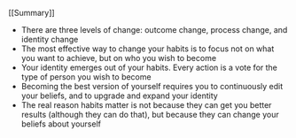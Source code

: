 [[Summary]]

- There are three levels of change: outcome change, process change, and identity change
- The most effective way to change your habits is to focus not on what you want to achieve, but on who you wish to become
- Your identity emerges out of your habits. Every action is a vote for the type of person you wish to become
- Becoming the best version of yourself requires you to continuously edit your beliefs, and to upgrade and expand your identity
- The real reason habits matter is not because they can get you better results (although they can do that), but because they can change your beliefs about yourself